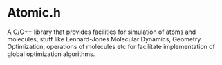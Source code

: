 # Atomic.h
A C/C++ library  that provides facilities for simulation of atoms and molecules, stuff like Lennard-Jones Molecular Dynamics, Geometry Optimization, operations of molecules etc for facilitate implementation of global optimization algorithms.
